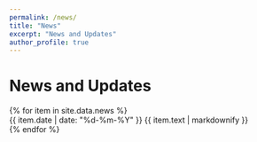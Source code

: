 ```yaml
---
permalink: /news/
title: "News"
excerpt: "News and Updates"
author_profile: true
---
```


# News and Updates

<div class="news">
{% for item in site.data.news %}
  <div class="news-item">
    <span class="date">{{ item.date | date: "%d-%m-%Y" }}</span>
    <span class="text">{{ item.text | markdownify }}</span>
  </div>
{% endfor %}
</div> 